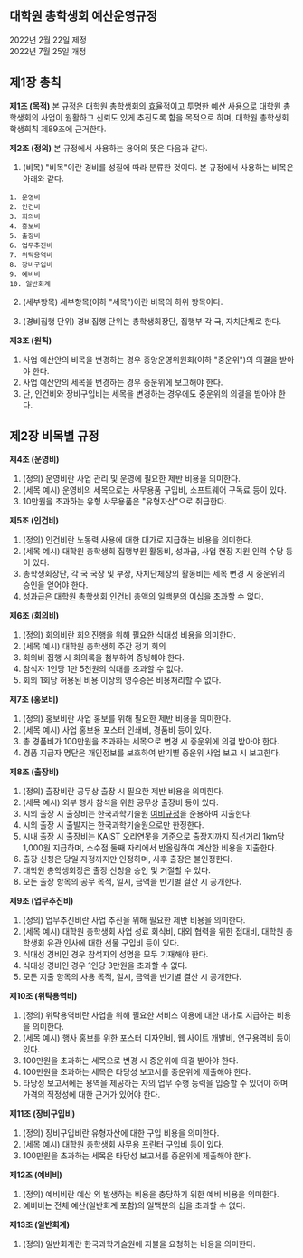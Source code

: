 대학원 총학생회 예산운영규정
---
2022년 2월 22일 제정<br>
2022년 7월 25일 개정

## 제1장 총칙

**제1조 (목적)**
본 규정은 대학원 총학생회의 효율적이고 투명한 예산 사용으로 대학원 총학생회의 사업이 원활하고 신뢰도 있게 추진도록 함을 목적으로 하며, 대학원 총학생회 학생회칙 제89조에 근거한다.

**제2조 (정의)**
본 규정에서 사용하는 용어의 뜻은 다음과 같다.

1. (비목) "비목"이란 경비를 성질에 따라 분류한 것이다. 본 규정에서 사용하는 비목은 아래와 같다.

```
1. 운영비
2. 인건비
3. 회의비
4. 홍보비
5. 출장비
6. 업무추진비
7. 위탁용역비
8. 장비구입비
9. 예비비
10. 일반회계
```

2. (세부항목) 세부항목(이하 "세목")이란 비목의 하위 항목이다.

3. (경비집행 단위) 경비집행 단위는 총학생회장단, 집행부 각 국, 자치단체로 한다.


**제3조 (원칙)**

1. 사업 예산안의 비목을 변경하는 경우 중앙운영위원회(이하 "중운위")의 의결을 받아야 한다.
2. 사업 예산안의 세목을 변경하는 경우 중운위에 보고해야 한다.
3. 단, 인건비와 장비구입비는 세목을 변경하는 경우에도 중운위의 의결을 받아야 한다.


## 제2장 비목별 규정

**제4조 (운영비)**

1. (정의) 운영비란 사업 관리 및 운영에 필요한 제반 비용을 의미한다.
2. (세목 예시) 운영비의 세목으로는 사무용품 구입비, 소프트웨어 구독료 등이 있다.
3. 10만원을 초과하는 유형 사무용품은 "유형자산"으로 취급한다.

**제5조 (인건비)**

1. (정의) 인건비란 노동력 사용에 대한 대가로 지급하는 비용을 의미한다.
2. (세목 예시) 대학원 총학생회 집행부원 활동비, 성과급, 사업 현장 지원 인력 수당 등이 있다.
3. 총학생회장단, 각 국 국장 및 부장, 자치단체장의 활동비는 세목 변경 시 중운위의 승인을 얻어야 한다.
4. 성과급은 대학원 총학생회 인건비 총액의 일백분의 이십을 초과할 수 없다.

**제6조 (회의비)**

1. (정의) 회의비란 회의진행을 위해 필요한 식대성 비용을 의미한다.
2. (세목 예시) 대학원 총학생회 주간 정기 회의
3. 회의비 집행 시 회의록을 첨부하여 증빙해야 한다.
4. 참석자 1인당 1만 5천원의 식대를 초과할 수 없다.
5. 회의 1회당 허용된 비용 이상의 영수증은 비용처리할 수 없다.

**제7조 (홍보비)**

1. (정의) 홍보비란 사업 홍보를 위해 필요한 제반 비용을 의미한다.
2. (세목 예시) 사업 홍보용 포스터 인쇄비, 경품비 등이 있다.
3. 총 경품비가 100만원을 초과하는 세목으로 변경 시 중운위에 의결 받아야 한다.
4. 경품 지급자 명단은 개인정보를 보호하여 반기별 중운위 사업 보고 시 보고한다.

**제8조 (출장비)**

1. (정의) 출장비란 공무상 출장 시 필요한 제반 비용을 의미한다.
2. (세목 예시) 외부 행사 참석을 위한 공무상 출장비 등이 있다.
3. 시외 출장 시 출장비는 한국과학기술원 [여비규정](https://rule.kaist.ac.kr/lmxsrv/law/lawDetail.do?SEQ=122&SEQ_HISTORY=2916&LAWGROUP=1&PAGE_MODE=&TREE_MODE=0)을 준용하여 지출한다.
4. 시외 출장 시 출발지는 한국과학기술원으로만 한정한다.
5. 시내 출장 시 출장비는 KAIST 오리연못을 기준으로 출장지까지 직선거리 1km당 1,000원 지급하며, 소수점 둘째 자리에서 반올림하여 계산한 비용을 지출한다.
6. 출장 신청은 당일 자정까지만 인정하며, 사후 출장은 불인정한다.
7. 대학원 총학생회장은 출장 신청을 승인 및 거절할 수 있다.
8. 모든 출장 항목의 공무 목적, 일시, 금액을 반기별 결산 시 공개한다.

**제9조 (업무추진비)**

1. (정의) 업무추진비란 사업 추진을 위해 필요한 제반 비용을 의미한다.
2. (세목 예시) 대학원 총학생회 사업 성료 회식비, 대외 협력을 위한 접대비, 대학원 총학생회 유관 인사에 대한 선물 구입비 등이 있다.
3. 식대성 경비인 경우 참석자의 성명을 모두 기재해야 한다.
4. 식대성 경비인 경우 1인당 3만원을 초과할 수 없다.
5. 모든 지출 항목의 사용 목적, 일시, 금액을 반기별 결산 시 공개한다.

**제10조 (위탁용역비)**

1. (정의) 위탁용역비란 사업을 위해 필요한 서비스 이용에 대한 대가로 지급하는 비용을 의미한다.
2. (세목 예시) 행사 홍보를 위한 포스터 디자인비, 웹 사이트 개발비, 연구용역비 등이 있다.
3. 100만원을 초과하는 세목으로 변경 시 중운위에 의결 받아야 한다.
4. 100만원을 초과하는 세목은 타당성 보고서를 중운위에 제출해야 한다.
5. 타당성 보고서에는 용역을 제공하는 자의 업무 수행 능력을 입증할 수 있어야 하며 가격의 적정성에 대한 근거가 있어야 한다. 

**제11조 (장비구입비)**

1. (정의) 장비구입비란 유형자산에 대한 구입 비용을 의미한다.
2. (세목 예시) 대학원 총학생회 사무용 프린터 구입비 등이 있다.
3. 100만원을 초과하는 세목은 타당성 보고서를 중운위에 제출해야 한다.

**제12조 (예비비)**

1. (정의) 예비비란 예산 외 발생하는 비용을 충당하기 위한 예비 비용을 의미한다.
2. 예비비는 전체 예산(일반회계 포함)의 일백분의 십을 초과할 수 없다.

**제13조 (일반회계)**

1. (정의) 일반회계란 한국과학기술원에 지불을 요청하는 비용을 의미한다.
